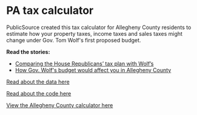 # PA tax calculator
PublicSource created this tax calculator for Allegheny County residents to estimate how your property taxes, income taxes and sales taxes might change under Gov. Tom Wolf's first proposed budget.

**Read the stories:**
* [Comparing the House Republicans’ tax plan with Wolf’s](http://publicsource.org/investigations/tax-calculator-comparing-house-republicans-tax-plan-with-wolf-s#.VWp06WT4-2w)
* [How Gov. Wolf's budget would affect you in Allegheny County](http://publicsource.org/investigations/tax-calculator-how-gov-wolfs-budget-would-affect-you-allegheny-county#.VSfaPpRPLek)

[Read about the data here](https://github.com/akanik/pa-tax-calculator/blob/master/about-the-data.md)

[Read about the code here](https://github.com/akanik/pa-tax-calculator/blob/master/about-the-code.md)

[View the Allegheny County calculator here](http://54.173.122.255/taxcalc/index.html?)
